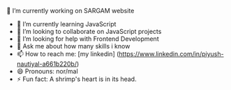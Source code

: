  🔭 I’m currently working on SARGAM website 
- 🌱 I’m currently learning JavaScript
- 👯 I’m looking to collaborate on JavaScript projects
- 🤔 I’m looking for help with Frontend Development
- 💬 Ask me about how many skills i know
- 📫 How to reach me: [my linkedin] (https://www.linkedin.com/in/piyush-nautiyal-a661b220b/)
- 😄 Pronouns: nor/mal
- ⚡ Fun fact: A shrimp's heart is in its head.

